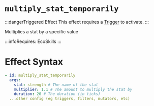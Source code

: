 # `multiply_stat_temporarily`
:::dangerTriggered Effect
This effect requires a [Trigger](https://plugins.auxilor.io/effects/all-triggers) to activate.
:::

Multiplies a stat by a specific value

:::infoRequires:
EcoSkills
:::
# Effect Syntax
```yaml
- id: multiply_stat_temporarily
  args:
    stat: strength # The name of the stat
    multiplier: 1.1 # The amount to multiply the stat by
    duration: 20 # The duration (in ticks)
  ...other config (eg triggers, filters, mutators, etc)
```

